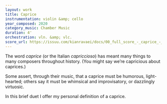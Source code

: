 ```yaml
---
layout: work
title: Caprice
instrumentation: violin &amp; cello
year_composed: 2020
category_music: Chamber Music
duration: 4'
orchestration: vln. &amp; vlc.
score_url: https://issuu.com/kianravaei/docs/00_full_score_-_caprice_-_ed_2
---
```


<p class="teaser">The word <i>caprice</i> (or the Italian <i>capriccioso</i>) has meant many things to many composers throughout history. (You might say we’re capricious about caprices.)</p>

Some assert, through their music, that a caprice must be humorous, light-hearted; others say it must be whimsical and improvisatory, or dazzlingly virtuosic. 

In this brief duet I offer my personal definition of a caprice.
